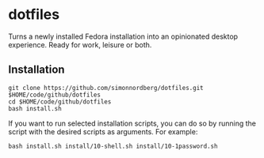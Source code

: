 # dotfiles

Turns a newly installed Fedora installation into an opinionated desktop experience. Ready for work, leisure or both.

## Installation

```mkdir -p $HOME/code/github
git clone https://github.com/simonnordberg/dotfiles.git $HOME/code/github/dotfiles
cd $HOME/code/github/dotfiles
bash install.sh
```

If you want to run selected installation scripts, you can do so by running the script with the desired scripts as arguments. For example:

```bash install.sh install/10-shell.sh install/10-1password.sh```
